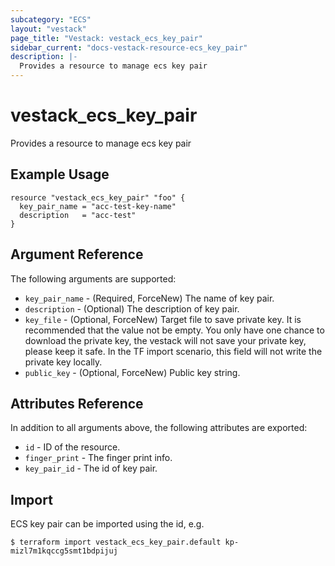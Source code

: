 ```yaml
---
subcategory: "ECS"
layout: "vestack"
page_title: "Vestack: vestack_ecs_key_pair"
sidebar_current: "docs-vestack-resource-ecs_key_pair"
description: |-
  Provides a resource to manage ecs key pair
---
```

# vestack_ecs_key_pair
Provides a resource to manage ecs key pair
## Example Usage
```hcl
resource "vestack_ecs_key_pair" "foo" {
  key_pair_name = "acc-test-key-name"
  description   = "acc-test"
}
```
## Argument Reference
The following arguments are supported:
* `key_pair_name` - (Required, ForceNew) The name of key pair.
* `description` - (Optional) The description of key pair.
* `key_file` - (Optional, ForceNew) Target file to save private key. It is recommended that the value not be empty. You only have one chance to download the private key, the vestack will not save your private key, please keep it safe. In the TF import scenario, this field will not write the private key locally.
* `public_key` - (Optional, ForceNew) Public key string.

## Attributes Reference
In addition to all arguments above, the following attributes are exported:
* `id` - ID of the resource.
* `finger_print` - The finger print info.
* `key_pair_id` - The id of key pair.


## Import
ECS key pair can be imported using the id, e.g.
```
$ terraform import vestack_ecs_key_pair.default kp-mizl7m1kqccg5smt1bdpijuj
```

